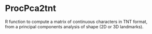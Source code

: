 # ProcPca2tnt
R function to compute a matrix of continuous characters in TNT format, from a principal components analysis of shape (2D or 3D landmarks).
